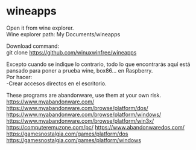 # wineapps

Open it from wine explorer. <br>
Wine explorer path: My Documents/wineapps

Download command: <br> 
git clone https://github.com/winuxwinfree/wineapps <br>

Excepto cuando se indique lo contrario, todo lo que encontrarás aquí está pansado para poner a prueba wine, box86... en Raspberry. <br>
Por hacer: <br>
 -Crear accesos directos en el escritorio.

These programs are abandonware, use them at your own risk. <br>
https://www.myabandonware.com/
https://www.myabandonware.com/browse/platform/dos/
https://www.myabandonware.com/browse/platform/windows/
https://www.myabandonware.com/browse/platform/win3x/
https://computeremuzone.com/pc/
https://www.abandonwaredos.com/
https://gamesnostalgia.com/games/platform/dos
https://gamesnostalgia.com/games/platform/windows
